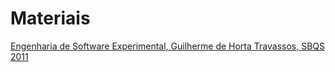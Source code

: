 # Materiais

[Engenharia de Software Experimental, Guilherme de Horta Travassos, SBQS 2011](./engsoftwareexperimental_SBQS2011.pdf)
